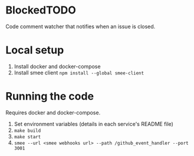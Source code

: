 # BlockedTODO
Code comment watcher that notifies when an issue is closed.

# Local setup

1. Install docker and docker-compose
2. Install smee client `npm install --global smee-client`

# Running the code
Requires docker and docker-compose.

1. Set environment variables (details in each service's README file)
2. `make build`
3. `make start`
4. `smee --url <smee webhooks url> --path /github_event_handler --port 3001`
